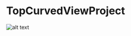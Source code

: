 # TopCurvedViewProject

![alt text](https://github.com/[nabs107]/[TopCurvedViewProject]/blob/[master]/Simulator%20Screen%20Shot%20-%20iPhone%2012%20Pro%20Max%20-%202021-06-26%20at%2009.37.22.png?raw=true)
